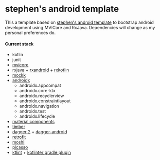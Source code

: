 # stephen's android template

This a template based on [stephen's android template](https://github.com/swbain/stephens-android-template) to bootstrap android development using MVICore and RxJava. Dependencies will change as my personal preferences do.

#### Current stack
+ kotlin
+ junit
+ [mvicore](https://badoo.github.io/MVICore/)
+ [rxjava](https://github.com/ReactiveX/RxJava) + [rxandroid](https://github.com/ReactiveX/RxAndroid) + [rxkotlin](https://github.com/ReactiveX/RxKotlin)
+ [mockk](https://mockk.io/)
+ [androidx](https://developer.android.com/jetpack/androidx)
  - androidx.appcompat
  - androidx.core-ktx
  - androidx.recyclerview
  - androidx.constraintlayout
  - androidx.navigation
  - androidx.test
  - androidx.lifecycle
+ [material components](https://github.com/material-components/material-components-android)
+ [timber](https://github.com/JakeWharton/timber)
+ [dagger 2](https://dagger.dev/) + [dagger-android](https://dagger.dev/dev-guide/android)
+ [retrofit](https://square.github.io/retrofit/)
+ [moshi](https://github.com/square/moshi/)
+ [picasso](https://square.github.io/picasso/)
+ [ktlint](https://ktlint.github.io/) + [kotlinter gradle plugin](https://github.com/jeremymailen/kotlinter-gradle)
